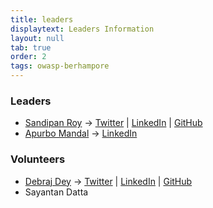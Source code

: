 ```yaml
---
title: leaders
displaytext: Leaders Information
layout: null
tab: true
order: 2
tags: owasp-berhampore
---
```


### Leaders
* [Sandipan Roy](mailto:sandipan.roy@owasp.org) -> [Twitter](https://twitter.com/ByteHackr) \| [LinkedIn](https://www.linkedin.com/in/ByteHackr) \| [GitHub](https://github.com/ByteHackr/)
* [Apurbo Mandal](mailto:apurbo.mandal@owasp.org) -> [LinkedIn](https://www.linkedin.com/in/apumax)


### Volunteers
* [Debraj Dey](mailto:debrajdey.official@gmail.com) -> [Twitter](https://twitter.com/vu3zhy) \| [LinkedIn](https://www.linkedin.com/in/vu3zhy) \| [GitHub](https://github.com/vu3zhy/)
* Sayantan Datta
